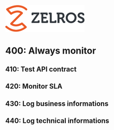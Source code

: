 <img src="./imgs/zelros.svg" width="250">


# 400: Always monitor

## 410: Test API contract


## 420: Monitor SLA


## 430: Log business informations


## 440: Log technical informations
